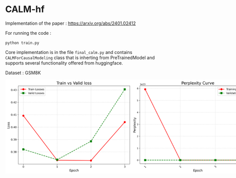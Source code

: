 # CALM-hf
Implementation of the paper : https://arxiv.org/abs/2401.02412

For running the code : 

```
python train.py
```

Core implementation is in the file `final_calm.py` and contains `CALMForCausalModeling` class that is inherting from PreTrainedModel and supports several functionality offered from huggingface. 

Dataset : GSM8K 

<div style="display: flex;">
    <img src="images/loss_curve.png" width="400" />
    <img src="images/perplexity_curve.png" width="400" />
</div>
